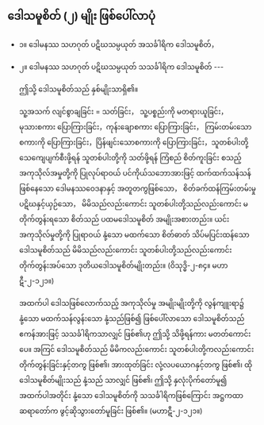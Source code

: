 ## ဒေါသမူစိတ် (၂) မျိုး ဖြစ်ပေါ်လာပုံ

- ၁။ ဒေါမနဿ သဟဂုတ် ပဋိဃသမ္ပယုတ် အသင်္ခါရိက ဒေါသမူစိတ်，
- ၂။ ဒေါမနဿ သဟဂုတ် ပဋိဃသမ္ပယုတ် သသင်္ခါရိက ဒေါသမူစိတ် ---

    ဤသို့ ဒေါသမူစိတ်သည် နှစ်မျိုးသာရှိ၏။

    သူ့အသက် လျင်စွာချခြင်း = သတ်ခြင်း， သူ့ပစ္စည်းကို မတရားယူခြင်း， မုသားစကား ပြောကြားခြင်း，ကုန်းချောစကား ပြောကြားခြင်း， ကြမ်းတမ်းသောစကားကို ပြောကြားခြင်း，ပြိန်ဖျင်းသောစကားကို ပြောကြားခြင်း，သူတစ်ပါးတို့ သေကျေပျက်စီးဖို့ရန် သူတစ်ပါးတို့ကို သတ်ဖို့ရန် ကြံစည် စိတ်ကူးခြင်း စသည့် အကုသိုလ်အမှုတို့ကို ပြုလုပ်ရာဝယ် ပင်ကိုယ်သဘောအားဖြင့် ထက်ထက်သန်သန် ဖြစ်နေသော ဒေါမနဿဝေဒနာနှင့် အတူတကွဖြစ်သော， စိတ်ခက်ထန်ကြမ်းတမ်းမှု ပဋိဃနှင့်ယှဉ်သော， မိမိသည်လည်းကောင်း သူတစ်ပါးတို့သည်လည်းကောင်း မတိုက်တွန်းရသော စိတ်သည် ပထမဒေါသမူစိတ် အမျိုးအစားတည်း။ 
    ယင်းအကုသိုလ်မှုတို့ကို ပြုရာဝယ် နုံ့သော မထက်သော စိတ်ဓာတ် သိပ်မပြင်းထန်သော ဒေါသမူစိတ်သည် မိမိသည်လည်းကောင်း သူတစ်ပါးတို့သည်လည်းကောင်း တိုက်တွန်းအပ်သော ဒုတိယဒေါသမူစိတ်မျိုးတည်း။ (ဝိသုဒ္ဓိ-၂-၈၄။ မဟာဋီ-၂-၁၂၁။)

    အထက်ပါ ဒေါသဖြစ်လောက်သည့် အကုသိုလ်မှု အမျိုးမျိုးတို့ကို လွန်ကျူးရာ၌ နုံ့သော မထက်သန်လွန်းသော နုံ့သည်ဖြစ်၍ ဖြစ်ပေါ်လာသော ဒေါသမူစိတ်သည် ဧကန်အားဖြင့် သသင်္ခါရိကသာလျှင် ဖြစ်၏ဟု ဤသို့ သိဖို့ရန်ကား မတတ်ကောင်းပေ။ 
    အကြင် ဒေါသမူစိတ်သည် မိမိကလည်းကောင်း သူတစ်ပါးတို့ကလည်းကောင်း တိုက်တွန်းခြင်းနှင့်တကွ ဖြစ်၏၊ အားထုတ်ခြင်း လုံ့လပယောဂနှင့်တကွ ဖြစ်၏၊ ထိုဒေါသမူစိတ်မျိုးသည် နုံ့သည် သာလျှင် ဖြစ်၏၊ ဤသို့ နှလုံးပိုက်တော်မူ၍ အထက်ပါအတိုင်း နုံ့သော ဒေါသမူစိတ်ကို သသင်္ခါရိကဖြစ်ကြောင်း အဋ္ဌကထာဆရာတော်က ဖွင့်ဆိုသွားတော်မူခြင်း ဖြစ်၏။ (မဟာဋီ-၂-၁၂၁။)